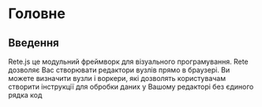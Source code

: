 # Головне

## Введення

Rete.js це модульний фреймворк для візуального програмування. Rete дозволяє Вас створювати редактори вузлів прямо в браузері. Ви можете визначити вузли і воркери, які дозволять користувачам створити інструкції для обробки даних у Вашому редакторі без єдиного рядка код
